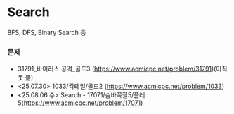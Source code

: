 # Search

BFS, DFS, Binary Search 등

### 문제

- 31791_바이러스 공격_골드3 (https://www.acmicpc.net/problem/31791)(아직 못 풂)
- <25.07.30> 1033/칵테일/골드2 (https://www.acmicpc.net/problem/1033)
- <25.08.06.수> Search - 17071/숨바꼭질5/플레5(https://www.acmicpc.net/problem/17071)